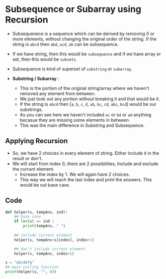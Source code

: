 # Subsequence or Subarray using Recursion

- Subsequenece is a sequence which can be derived by removing 0 or more elements, without changing the original order of the string. If the string is `abcd` then `abd`, `acd`, `ab` can be subsequence.
- If we have string, then this would be `subsequence` and if we have array or set, then this would be `subsets`.

- Subsequence is kind of superset of `substring` or `subarray`.
- **Substring / Subarray** :
  - This is the portion of the original string/array where we haven't removed any element from between.
  - We just took out any portion without breaking it and that would be it.
  - If the string is `abcd` then [`a`, `b`, `c`, `d`, `ab`, `bc`, `cd`, `abc`, `bcd`] would be our substrings.
  - As you can see here we haven't included `ac` or `bd` or `ad` anything becasue they are missing some elements in between.
  - This was the main difference in Substring and Subsequence.

## Applying Recursion

- So, we have 2 choices in every element of string. Either include it in the result or don't.
- We will start from index 0, there are 2 possibilities, Include and exclude the currunt element.
  - Increase the index by 1. We will again have 2 choices.
  - This way we will reach the last index and print the answers. This would be out base case.

## Code

```python
def helper(s, tempAns, ind):
    ## base case
    if len(s) == ind :
        print(tempAns, " ")
    
    ## include current element
    helper(s, tempAns+s[index], index+1)

    ## don't include current element
    helper(s, tempAns, index+1)

s = "abcdefg"
## main calling function
print(helper(s, "", 0))
```

